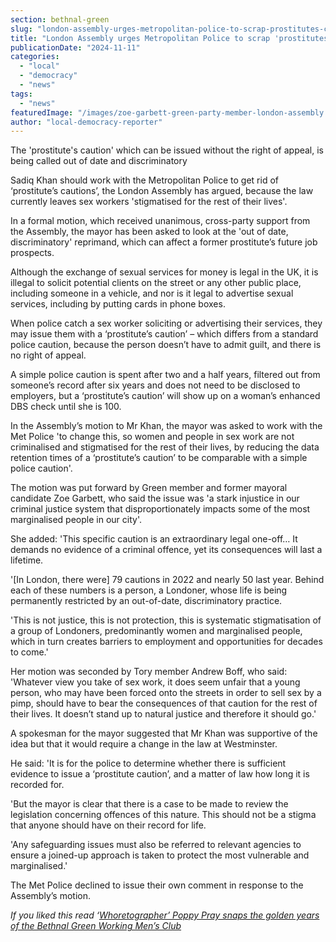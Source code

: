 ```yaml
---
section: bethnal-green
slug: "london-assembly-urges-metropolitan-police-to-scrap-prostitutes-cautions"
title: "London Assembly urges Metropolitan Police to scrap 'prostitutes cautions' for stigmatising sex workers"
publicationDate: "2024-11-11"
categories: 
  - "local"
  - "democracy"
  - "news"
tags: 
  - "news"
featuredImage: "/images/zoe-garbett-green-party-member-london-assembly.jpg"
author: "local-democracy-reporter"
---
```


The 'prostitute's caution' which can be issued without the right of appeal, is being called out of date and discriminatory

Sadiq Khan should work with the Metropolitan Police to get rid of ‘prostitute’s cautions’, the London Assembly has argued, because the law currently leaves sex workers 'stigmatised for the rest of their lives'.

In a formal motion, which received unanimous, cross-party support from the Assembly, the mayor has been asked to look at the 'out of date, discriminatory' reprimand, which can affect a former prostitute’s future job prospects.

Although the exchange of sexual services for money is legal in the UK, it is illegal to solicit potential clients on the street or any other public place, including someone in a vehicle, and nor is it legal to advertise sexual services, including by putting cards in phone boxes.

When police catch a sex worker soliciting or advertising their services, they may issue them with a ‘prostitute’s caution’ – which differs from a standard police caution, because the person doesn’t have to admit guilt, and there is no right of appeal.

A simple police caution is spent after two and a half years, filtered out from someone’s record after six years and does not need to be disclosed to employers, but a ‘prostitute’s caution’ will show up on a woman’s enhanced DBS check until she is 100.

In the Assembly’s motion to Mr Khan, the mayor was asked to work with the Met Police 'to change this, so women and people in sex work are not criminalised and stigmatised for the rest of their lives, by reducing the data retention times of a ‘prostitute’s caution’ to be comparable with a simple police caution'.

The motion was put forward by Green member and former mayoral candidate Zoe Garbett, who said the issue was 'a stark injustice in our criminal justice system that disproportionately impacts some of the most marginalised people in our city'.

She added: 'This specific caution is an extraordinary legal one-off… It demands no evidence of a criminal offence, yet its consequences will last a lifetime.

'\[In London, there were\] 79 cautions in 2022 and nearly 50 last year. Behind each of these numbers is a person, a Londoner, whose life is being permanently restricted by an out-of-date, discriminatory practice.

'This is not justice, this is not protection, this is systematic stigmatisation of a group of Londoners, predominantly women and marginalised people, which in turn creates barriers to employment and opportunities for decades to come.'

Her motion was seconded by Tory member Andrew Boff, who said: 'Whatever view you take of sex work, it does seem unfair that a young person, who may have been forced onto the streets in order to sell sex by a pimp, should have to bear the consequences of that caution for the rest of their lives. It doesn’t stand up to natural justice and therefore it should go.'

A spokesman for the mayor suggested that Mr Khan was supportive of the idea but that it would require a change in the law at Westminster.

He said: 'It is for the police to determine whether there is sufficient evidence to issue a ‘prostitute caution’, and a matter of law how long it is recorded for.

'But the mayor is clear that there is a case to be made to review the legislation concerning offences of this nature. This should not be a stigma that anyone should have on their record for life.

'Any safeguarding issues must also be referred to relevant agencies to ensure a joined-up approach is taken to protect the most vulnerable and marginalised.'

The Met Police declined to issue their own comment in response to the Assembly’s motion.

_If you liked this read ‘[Whoretographer’ Poppy Pray snaps the golden years of the Bethnal Green Working Men’s Club](https://bethnalgreenlondon.co.uk/queer-sex-workers-working-mens-club-whoretographer-poppy-pray/)_
